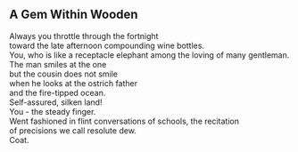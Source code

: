 A Gem Within Wooden
-------------------
Always you throttle through the fortnight  
toward the late afternoon compounding wine bottles.  
You, who is like a receptacle elephant among the loving of many gentleman.  
The man smiles at the one  
but the cousin does not smile  
when he looks at the ostrich father  
and the fire-tipped ocean.  
Self-assured, silken land!  
You - the steady finger.  
Went fashioned in flint conversations of schools, the recitation  
of precisions we call resolute dew.  
Coat.  
